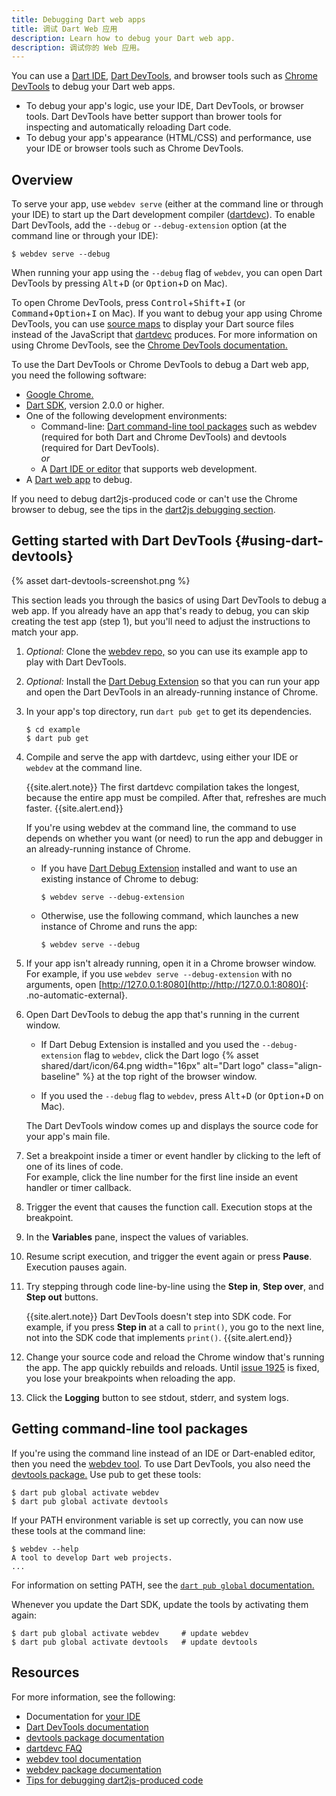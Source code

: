 ```yaml
---
title: Debugging Dart web apps
title: 调试 Dart Web 应用
description: Learn how to debug your Dart web app.
description: 调试你的 Web 应用。
---
```


You can use a [Dart IDE][IDE], [Dart DevTools][], and browser tools
such as [Chrome DevTools][] to debug your Dart web apps.

* To debug your app's logic,
  use your IDE, Dart DevTools, or browser tools.
  Dart DevTools have better support than brower tools
  for inspecting and automatically reloading Dart code.
* To debug your app's appearance (HTML/CSS) and performance,
  use your IDE or browser tools such as Chrome DevTools.


## Overview

To serve your app, use `webdev serve`
(either at the command line or through your IDE)
to start up the Dart development compiler ([dartdevc][]).
To enable Dart DevTools, add the `--debug` or `--debug-extension` option
(at the command line or through your IDE):

```terminal
$ webdev serve --debug
```

When running your app using the `--debug` flag of `webdev`,
you can open Dart DevTools by pressing
<kbd>Alt</kbd>+<kbd>D</kbd>
(or <kbd>Option</kbd>+<kbd>D</kbd> on Mac).

To open Chrome DevTools, press <kbd>Control</kbd>+<kbd>Shift</kbd>+<kbd>I</kbd>
(or <kbd>Command</kbd>+<kbd>Option</kbd>+<kbd>I</kbd> on Mac).
If you want to debug your app using Chrome DevTools,
you can use [source maps][] to display your Dart source files
instead of the JavaScript that [dartdevc][] produces.
For more information on using Chrome DevTools,
see the [Chrome DevTools documentation.][Chrome DevTools]

[source maps]: https://developers.google.com/web/tools/chrome-devtools/javascript/source-maps

To use the Dart DevTools or Chrome DevTools
to debug a Dart web app, you need the following software:

* [Google Chrome.][Google Chrome]
* [Dart SDK][], version 2.0.0 or higher.
* One of the following development environments:
  * Command-line: [Dart command-line tool packages][cl-tools]
    such as webdev (required for both Dart and Chrome DevTools) and
    devtools (required for Dart DevTools).
    <br>_or_
  * A [Dart IDE or editor][IDE] that supports web development.
* A [Dart web app][] to debug.

[cl-tools]: #getting-webdev-and-devtools

If you need to debug dart2js-produced code
or can't use the Chrome browser to debug, see the tips in the
[dart2js debugging section][dart2js-debug].


## Getting started with Dart DevTools {#using-dart-devtools}

{% asset dart-devtools-screenshot.png %}

This section leads you through the basics of
using Dart DevTools to debug a web app.
If you already have an app that's ready to debug,
you can skip creating the test app (step 1),
but you'll need to adjust the instructions to match your app.

1. _Optional:_ Clone the [webdev repo,][] so you can use its example app
   to play with Dart DevTools.

1. _Optional:_ Install the [Dart Debug Extension][]
   so that you can run your app and open the Dart DevTools
   in an already-running instance of Chrome.

1. In your app's top directory, run `dart pub get` to get its dependencies.

   ```terminal
   $ cd example
   $ dart pub get
   ```

1. Compile and serve the app with dartdevc,
   using either your IDE or `webdev` at the command line.

   {{site.alert.note}}
    The first dartdevc compilation takes the longest,
    because the entire app must be compiled.
    After that, refreshes are much faster.
   {{site.alert.end}}

   If you're using webdev at the command line,
   the command to use depends on whether you want (or need) to
   run the app and debugger in an already-running instance of Chrome.

   * If you have [Dart Debug Extension][] installed and want to use
     an existing instance of Chrome to debug:

     ```terminal
     $ webdev serve --debug-extension
     ```

   * Otherwise, use the following command, which launches a new instance of
     Chrome and runs the app:

     ```terminal
     $ webdev serve --debug
     ```

1. If your app isn't already running, open it in a Chrome browser window.
   <br>
   For example, if you use `webdev serve --debug-extension` with no arguments,
   open [http://127.0.0.1:8080](http://http://127.0.0.1:8080){: .no-automatic-external}.

1. Open Dart DevTools to debug the app that's running in the current window.

   * If Dart Debug Extension is installed and
     you used the `--debug-extension` flag to `webdev`,
     click the Dart logo
     {% asset shared/dart/icon/64.png width="16px" alt="Dart logo"
     class="align-baseline" %}
     at the top right of the browser window.
     
   * If you used the `--debug` flag to `webdev`,
     press <kbd>Alt</kbd>+<kbd>D</kbd>
     (or <kbd>Option</kbd>+<kbd>D</kbd> on Mac).
   
   The Dart DevTools window comes up
   and displays the source code for your app's main file.

1. Set a breakpoint inside a timer or event handler
   by clicking to the left of one of its lines of code.
   <br>
   For example, click the line number for the first line inside
   an event handler or timer callback.

1. Trigger the event that causes the function call.
   Execution stops at the breakpoint.

1. In the **Variables** pane, inspect the values of variables.

1. Resume script execution, and trigger the event again or press **Pause**.
   Execution pauses again.

1. Try stepping through code line-by-line using the
   **Step in**, **Step over**, and **Step out** buttons.

   {{site.alert.note}}
     Dart DevTools doesn't step into SDK code.
     For example, if you press **Step in** at a call to `print()`,
     you go to the next line, not into the SDK code that implements `print()`.
   {{site.alert.end}}

1. Change your source code and reload the Chrome window that's running the app.
   The app quickly rebuilds and reloads.
   Until [issue 1925][] is fixed,
   you lose your breakpoints when reloading the app.

1. Click the **Logging** button to see stdout, stderr, and system logs.


## Getting command-line tool packages

If you're using the command line instead of an IDE or Dart-enabled editor,
then you need the [webdev tool][webdev].
To use Dart DevTools, you also need the [devtools package.][devtools-pkg]
Use pub to get these tools:

```terminal
$ dart pub global activate webdev
$ dart pub global activate devtools
```

If your PATH environment variable is set up correctly,
you can now use these tools at the command line:

```terminal
$ webdev --help
A tool to develop Dart web projects.
...
```

For information on setting PATH, see the
[`dart pub global` documentation.][dart pub global documentation]

Whenever you update the Dart SDK,
update the tools by activating them again:

```terminal
$ dart pub global activate webdev     # update webdev
$ dart pub global activate devtools   # update devtools
```

## Resources

For more information, see the following:

* Documentation for [your IDE][IDE]
* [Dart DevTools documentation][Dart DevTools]
* [devtools package documentation][devtools-pkg]
* [dartdevc FAQ][]
* [webdev tool documentation][webdev]
* [webdev package documentation][webdev-pkg]
* [Tips for debugging dart2js-produced code][dart2js-debug]

[Chrome DevTools]: https://developers.google.com/web/tools/chrome-devtools
[Dart Debug Extension]: https://chrome.google.com/webstore/detail/dart-debug-extension/eljbmlghnomdjgdjmbdekegdkbabckhm
[Dart DevTools]: /tools/dart-devtools
[Dart fork of Chrome DevTools]: https://github.com/dart-lang/devtools-frontend
[IDE]: /tools#ides-and-editors
[Dart SDK]: /get-dart
[Dart web app]: /web
[dart2js-debug]: /tools/dart2js#debugging
[dartdevc]: /tools/dartdevc
[dartdevc FAQ]: /tools/dartdevc/faq
[devtools-pkg]: {{site.pub-pkg}}/devtools
[Google Chrome]: https://www.google.com/chrome
[issue 1925]: https://github.com/flutter/devtools/issues/1925
[JavaScript debugging reference]: https://developers.google.com/web/tools/chrome-devtools/javascript/reference
[JavaScript get started guide]: https://developers.google.com/web/tools/chrome-devtools/javascript/
[List]: {{site.dart_api}}/{{site.data.pkg-vers.SDK.channel}}/dart-core/List-class.html
[logging]: {{site.pub-pkg}}/logging
[dart pub global documentation]: /tools/pub/cmd/pub-global
[webdev]: /tools/webdev
[webdev repo,]: https://github.com/dart-lang/webdev
[webdev-pkg]: {{site.pub-pkg}}/webdev
